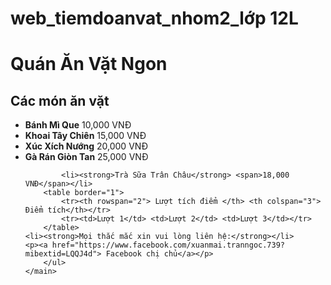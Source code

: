 # web_tiemdoanvat_nhom2_lớp 12L
<!DOCTYPE html>  
<html>  
<head>  
    <title>Quán Ăn Vặt Ngon</title>  
<head>
<body>  
    <div>  
        <h1>Quán Ăn Vặt Ngon</h1>  
    </div>  
    <main>  
        <h2>Các món ăn vặt</h2>  
        <ul>  
            <li><strong>Bánh Mì Que</strong> <span>10,000 VNĐ</span></li>  
            <li><strong>Khoai Tây Chiên</strong> <span>15,000 VNĐ</span></li>  
            <li><strong>Xúc Xích Nướng</strong> <span>20,000 VNĐ</span></li>  
            <li><strong>Gà Rán Giòn Tan</strong> <span>25,000 VNĐ</span></li> 
		
	
            <li><strong>Trà Sữa Trân Châu</strong> <span>18,000 VNĐ</span></li>
	    <table border="1">
		    <tr><th rowspan="2"> Lượt tích điểm </th> <th colspan="3"> Điểm tích</th></tr>
		    <tr><td>Lượt 1</td> <td>Lượt 2</td> <td>Lượt 3</td></tr>
	    </table>
	<li><strong>Mọi thắc mắc xin vui lòng liên hệ:</strong></li>
	<p><a href="https://www.facebook.com/xuanmai.tranngoc.739?mibextid=LQQJ4d"> Facebook chị chủ</a></p>
        </ul>  
    </main>  
</body>  
</html>
